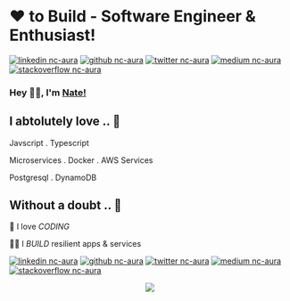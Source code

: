 <!-- Don't remove this --- https://github.com/nc-aura -->

<!-- links to social media icons -->
<!-- no need to change these -->

<!-- icons  -->

[1.1]: https://github.com/nc-aura/nc-aura/blob/main/assets/icons/icons8-linkedin-48.png (linkedin icon with padding)
[2.1]: https://github.com/nc-aura/nc-aura/blob/main/assets/icons/icons8-github-48.png (github icon with padding)
[3.1]: https://github.com/nc-aura/nc-aura/blob/main/assets/icons/icons8-twitter-48.png (twitter icon with padding)
[4.1]: https://github.com/nc-aura/nc-aura/blob/main/assets/icons/icons8-medium-new-48.png (medium icon with padding)
[5.1]: https://github.com/nc-aura/nc-aura/blob/main/assets/icons/icons8-stack-overflow-48.png (stackoverflow icon with padding)

<!-- links to my social media accounts -->

[1]: https://www.linkedin.com/in/nate-cheng/
[2]: https://github.com/nc-aura
[3]: https://twitter.com/NateC33
[4]: https://medium.com/@natecheng
[5]: https://stackoverflow.com/users/5067344/nate-cheng

<!-- Don't remove this --- https://github.com/nc-aura -->

# ❤ to Build - Software Engineer & Enthusiast!

<!-- section - intro -->

<!-- section - social media icons -->

[![linkedin nc-aura][1.1]][1]
[![github nc-aura][2.1]][2]
[![twitter nc-aura][3.1]][3]
[![medium nc-aura][4.1]][4]
[![stackoverflow nc-aura][5.1]][5]

<!-- section - social media icons -->

### Hey 👋🏽, I'm [Nate!](https://www.natecheng.me) 

<!-- section - skills -->

## I abtolutely love .. 💖

Javscript . Typescript 

Microservices . Docker . AWS Services

Postgresql . DynamoDB

## Without a doubt .. 💯

🦄  I love _CODING_

👨‍💻 I _BUILD_ resilient apps & services


<!-- section - social media icons -->

[![linkedin nc-aura][1.1]][1]
[![github nc-aura][2.1]][2]
[![twitter nc-aura][3.1]][3]
[![medium nc-aura][4.1]][4]
[![stackoverflow nc-aura][5.1]][5]

<!-- section - social media icons -->

<p align='center'>
<img align='center' src="https://visitor-badge.glitch.me/badge?page_id=nc-aura.visitor-badge">
 <p/>
